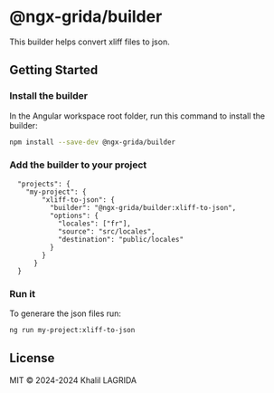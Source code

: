 # @ngx-grida/builder

This builder helps convert xliff files to json.

## Getting Started

### Install the builder

In the Angular workspace root folder, run this command to install the builder:

```bash
npm install --save-dev @ngx-grida/builder
```

### Add the builder to your project

```
  "projects": {
    "my-project": {
        "xliff-to-json": {
          "builder": "@ngx-grida/builder:xliff-to-json",
          "options": {
            "locales": ["fr"],
            "source": "src/locales",
            "destination": "public/locales"
          }
        }
      }
  }
```

### Run it

To generare the json files run:

```bash
ng run my-project:xliff-to-json
```

## License

MIT © 2024-2024 Khalil LAGRIDA
